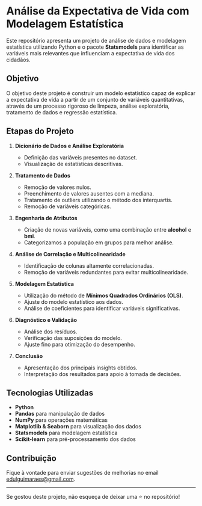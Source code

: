 # Análise da Expectativa de Vida com Modelagem Estatística

Este repositório apresenta um projeto de análise de dados e modelagem estatística utilizando Python e o pacote **Statsmodels** para identificar as variáveis mais relevantes que influenciam a expectativa de vida dos cidadãos.

## Objetivo
O objetivo deste projeto é construir um modelo estatístico capaz de explicar a expectativa de vida a partir de um conjunto de variáveis quantitativas, através de um processo rigoroso de limpeza, análise exploratória, tratamento de dados e regressão estatística.

## Etapas do Projeto

1. **Dicionário de Dados e Análise Exploratória**
   - Definição das variáveis presentes no dataset.
   - Visualização de estatísticas descritivas.

2. **Tratamento de Dados**
   - Remoção de valores nulos.
   - Preenchimento de valores ausentes com a mediana.
   - Tratamento de outliers utilizando o método dos interquartis.
   - Remoção de variáveis categóricas.

3. **Engenharia de Atributos**
   - Criação de novas variáveis, como uma combinação entre **alcohol** e **bmi**.
   - Categorizamos a população em grupos para melhor análise.

4. **Análise de Correlação e Multicolinearidade**
   - Identificação de colunas altamente correlacionadas.
   - Remoção de variáveis redundantes para evitar multicolinearidade.

5. **Modelagem Estatística**
   - Utilização do método de **Mínimos Quadrados Ordinários (OLS)**.
   - Ajuste do modelo estatístico aos dados.
   - Análise de coeficientes para identificar variáveis significativas.

6. **Diagnóstico e Validação**
   - Análise dos resíduos.
   - Verificação das suposições do modelo.
   - Ajuste fino para otimização do desempenho.

7. **Conclusão**
   - Apresentação dos principais insights obtidos.
   - Interpretação dos resultados para apoio à tomada de decisões.

## Tecnologias Utilizadas

- **Python**
- **Pandas** para manipulação de dados
- **NumPy** para operações matemáticas
- **Matplotlib & Seaborn** para visualização dos dados
- **Statsmodels** para modelagem estatística
- **Scikit-learn** para pré-processamento dos dados

## Contribuição

Fique à vontade para enviar sugestões de melhorias no email edulguimaraes@gmail.com.

---

Se gostou deste projeto, não esqueça de deixar uma ⭐ no repositório!
